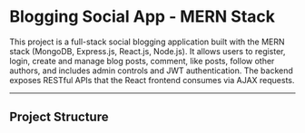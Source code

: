 # Blogging Social App - MERN Stack

This project is a full-stack social blogging application built with the MERN stack (MongoDB, Express.js, React.js, Node.js). 
It allows users to register, login, create and manage blog posts, comment, like posts, 
follow other authors, and includes admin controls and JWT authentication. 
The backend exposes RESTful APIs that the React frontend consumes via AJAX requests.

---

## Project Structure



